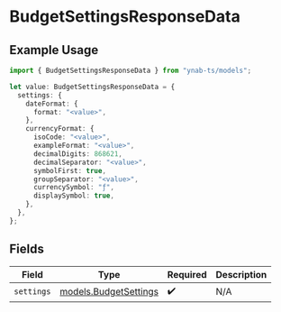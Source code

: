# BudgetSettingsResponseData

## Example Usage

```typescript
import { BudgetSettingsResponseData } from "ynab-ts/models";

let value: BudgetSettingsResponseData = {
  settings: {
    dateFormat: {
      format: "<value>",
    },
    currencyFormat: {
      isoCode: "<value>",
      exampleFormat: "<value>",
      decimalDigits: 868621,
      decimalSeparator: "<value>",
      symbolFirst: true,
      groupSeparator: "<value>",
      currencySymbol: "ƒ",
      displaySymbol: true,
    },
  },
};
```

## Fields

| Field                                                | Type                                                 | Required                                             | Description                                          |
| ---------------------------------------------------- | ---------------------------------------------------- | ---------------------------------------------------- | ---------------------------------------------------- |
| `settings`                                           | [models.BudgetSettings](../models/budgetsettings.md) | :heavy_check_mark:                                   | N/A                                                  |